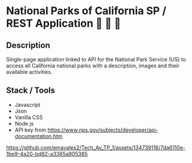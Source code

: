 # National Parks of California SP / REST Application :evergreen_tree:  :deciduous_tree: :mushroom:

## Description
Single-page application linked to API for the National Park Service (US) to access all California national parks with a description, images and their available activities.


## Stack / Tools
* Javascript
* Json
* Vanilla CSS
* Node js
* API key from https://www.nps.gov/subjects/developer/api-documentation.htm


https://github.com/emavales2/Tech_Av_TP_1/assets/134739116/7da6110e-1be9-4a20-bd82-a3365a905385

